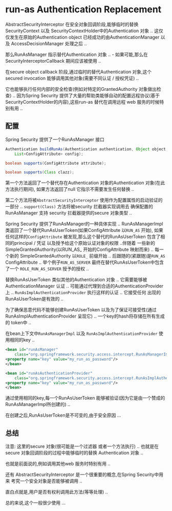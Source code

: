 # run-as Authentication Replacement
AbstractSecurityInterceptor 在安全对象回调阶段,能够临时的替换SecurityContext 以及 SecurityContextHolder中的Authentication 对象 ..
这仅仅发生在原始的Authentication object 已经成功的由AuthenticationManager 以及 AccessDecisionManager 处理之后 ..

那么RunAsManager 指示替代Authentication 对象 ..  - 如果可能,那么在SecurityInterceptorCallback 期间应该被使用 ..

在secure object callback 阶段,通过临时的替代Authentication 对象,这个secured invocation 能够调用其他对象(需要不同认证 / 授权凭证) ..

它也能够执行任何内部的安全检查(例如对特定的GrantedAuthority 对象做出检查) .. 因为Spring Security 提供了大量的帮助类能够自动的配置远程协议(基于
SecurityContextHolder的内容),这些run-as 替代在调用远程 web 服务的时候特别有用 ..

## 配置
Spring Security 提供了一个RunAsManager 接口
```java
Authentication buildRunAs(Authentication authentication, Object object,
	List<ConfigAttribute> config);

boolean supports(ConfigAttribute attribute);

boolean supports(Class clazz);

```
第一个方法返回了一个替代存在Authentication 对象的Authentication 对象(在此方法执行期间), 如果方法返回了null 它指示不需要发生任何替换 ..

第二个方法将被`AbstractSecurityInterceptor` 使用作为配置属性的启动验证的一部分 .. `support(Class)` 方法将被security 拦截器实现调用去
确保配置的RunAsManager 支持 security 拦截器提供的secure 对象类型 ..

Spring Security 提供了RunAsManager的一种具体实现 .. RunAsManagerImpl 类返回了一个替代RunAsUserToken(如果ConfigAttribute 以`RUN_AS` 开始),
如果任何这样的`ConfigAttribute` 被发现,那么这个替代的RunAsUserToken 包含了相同的principal / 凭证 以及授予给这个原始认证对象的权限 ..伴随着
一些新的SimpleGrantedAuthority(以RUN_AS_ 开始的ConfigAttribute 映射而来) .. 每一个新的 SimpleGrantedAuthority 以`ROLE_` 前缀开始 ..
后跟随的(紧跟随)是`RUN_AS` ConfigAttribute .. 举个例子`RUN_AS_SERVER` 最终在替代RunAsUserToken中包含了一个 `ROLE_RUN_AS_SERVER` 授予的授权 ..


替换RunAsUserToken 类似其他的Authentication 对象 .. 它需要能够被AuthenticationManager 认证 .. 可能通过代理到合适的AuthenticationProvider上 ..
`RunAsImplAuthenticationProvider` 执行这样的认证 .. 它接受任何 出现的RunAsUserToken是有效的 ..

为了确保恶意代码不能够创建RunAsUserToken 以及为了保证可接受性(通过 RunAsImplAuthenticationProvider 呈现它) ..
一个key的hash将存储在所有生成的 token中 ..

在bean上下文中`RunAsManagerImpl`  以及 `RunAsImplAuthenticationProvider` 使用相同的key ..
```xml
<bean id="runAsManager"
	class="org.springframework.security.access.intercept.RunAsManagerImpl">
<property name="key" value="my_run_as_password"/>
</bean>

<bean id="runAsAuthenticationProvider"
	class="org.springframework.security.access.intercept.RunAsImplAuthenticationProvider">
<property name="key" value="my_run_as_password"/>
</bean>
```

通过使用相同的key,每一个RunAsUserToken 能够被验证(因为它是由一个赞成的 RunAsManagerImpl所创建的) ..

在创建之后,RunAsUserToken是不可变的,由于安全原因 ...

## 总结

注意: 这里的secure 对象(很可能是一个过滤器 或者一个方法执行) .. 也就是在secure 对象回调阶段的过程中能够临时的替换 Authentication 对象 ..

也就是前面说的,例如调用其他web 服务时特别有用 ..

还有 AbstractSecurityInterceptor 是一个很重要的概念,在Spring Security中用来 考究一个安全对象是否能够被调用 ..

直白点就是,用户是否有权利调用此方法(等等处理) ..

总的来说,这个一般很少使用 ...













